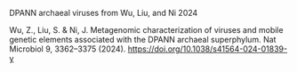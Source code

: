 DPANN archaeal viruses from Wu, Liu, and Ni 2024

Wu, Z., Liu, S. & Ni, J. Metagenomic characterization of viruses and mobile genetic elements associated with the DPANN archaeal superphylum. Nat Microbiol 9, 3362–3375 (2024). https://doi.org/10.1038/s41564-024-01839-y
